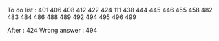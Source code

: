 To do list :
401
406
408
412
422
424     111
438
444
445
446
455
458
482
483
484
486
488
489
492
494
495
496
499

After  : 424
Wrong answer : 494

